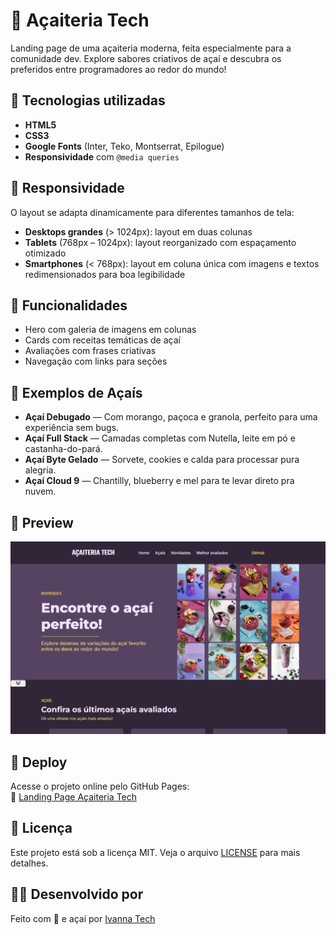# 🍧 Açaiteria Tech

Landing page de uma açaiteria moderna, feita especialmente para a comunidade dev. Explore sabores criativos de açaí e descubra os preferidos entre programadores ao redor do mundo!

## 🚀 Tecnologias utilizadas

- **HTML5**  
- **CSS3**  
- **Google Fonts** (Inter, Teko, Montserrat, Epilogue) 
- **Responsividade** com `@media queries` 

## 📱 Responsividade

O layout se adapta dinamicamente para diferentes tamanhos de tela:

- **Desktops grandes** (> 1024px): layout em duas colunas
- **Tablets** (768px – 1024px): layout reorganizado com espaçamento otimizado
- **Smartphones** (< 768px): layout em coluna única com imagens e textos redimensionados para boa legibilidade

## 🌟 Funcionalidades

- Hero com galeria de imagens em colunas
- Cards com receitas temáticas de açaí
- Avaliações com frases criativas
- Navegação com links para seções 

## 🧪 Exemplos de Açaís

- **Açaí Debugado** — Com morango, paçoca e granola, perfeito para uma experiência sem bugs.
- **Açaí Full Stack** — Camadas completas com Nutella, leite em pó e castanha-do-pará.
- **Açaí Byte Gelado** — Sorvete, cookies e calda para processar pura alegria.
- **Açaí Cloud 9** — Chantilly, blueberry e mel para te levar direto pra nuvem.

## 📸 Preview

![Preview do formulário](/assets/preview-acaiteria-tech.png) 

## 🚀 Deploy

Acesse o projeto online pelo GitHub Pages:  
🔗 [Landing Page Açaiteria Tech](https://ivannatech.github.io/landing-page-acaiteria/)

## 📄 Licença

Este projeto está sob a licença MIT. Veja o arquivo [LICENSE](LICENSE) para mais detalhes.

## 👩‍💻 Desenvolvido por

Feito com 💛 e açaí por [Ivanna Tech](https://github.com/ivannatech)

